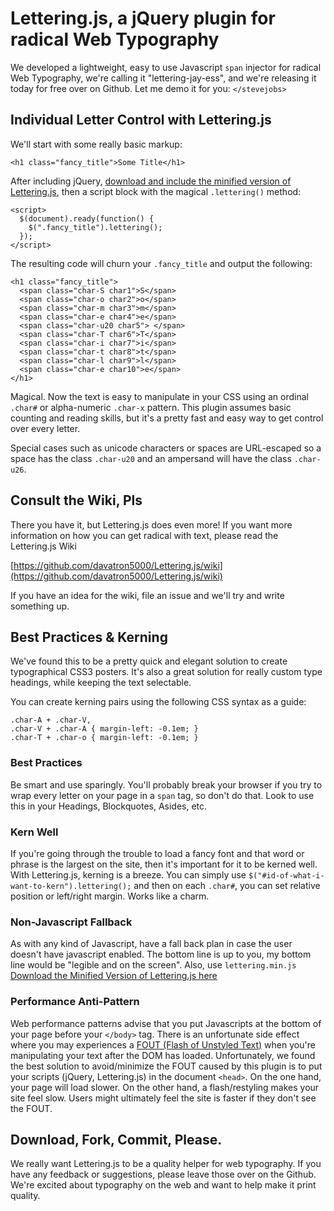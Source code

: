 # Lettering.js, a jQuery plugin for radical Web Typography
We developed a lightweight, easy to use Javascript `span` injector for radical Web Typography, we're calling it "lettering-jay-ess", and we're releasing it today for free over on Github. Let me demo it for you: `</stevejobs>`

## Individual Letter Control with Lettering.js
We'll start with some really basic markup:

	<h1 class="fancy_title">Some Title</h1>

After including jQuery, [download and include the minified version of Lettering.js](http://github.com/davatron5000/Lettering.js/downloads), then a script block with the magical `.lettering()` method:

	<script>
	  $(document).ready(function() {
	    $(".fancy_title").lettering();
	  });
	</script>

The resulting code will churn your `.fancy_title` and output the following:

	<h1 class="fancy_title">
	  <span class="char-S char1">S</span>
	  <span class="char-o char2">o</span>
	  <span class="char-m char3">m</span>
	  <span class="char-e char4">e</span>
	  <span class="char-u20 char5"> </span>
	  <span class="char-T char6">T</span>
	  <span class="char-i char7">i</span>
	  <span class="char-t char8">t</span>
	  <span class="char-l char9">l</span>
	  <span class="char-e char10">e</span>
	</h1>

Magical. Now the text is easy to manipulate in your CSS using an ordinal `.char#` or alpha-numeric `.char-x` pattern.  This plugin assumes basic counting and reading skills, but it's a pretty fast and easy way to get control over every letter.

Special cases such as unicode characters or spaces are URL-escaped so a space has the class `.char-u20` and an ampersand will have the class `.char-u26`.

## Consult the Wiki, Pls

There you have it, but Lettering.js does even more!  If you want more information on how you can get radical with text, please read the Lettering.js Wiki

[https://github.com/davatron5000/Lettering.js/wiki](https://github.com/davatron5000/Lettering.js/wiki)

If you have an idea for the wiki, file an issue and we'll try and write something up.

## Best Practices &amp; Kerning
We've found this to be a pretty quick and elegant solution to create typographical CSS3 posters. It's also a great solution for really custom type headings, while keeping the text selectable.

You can create kerning pairs using the following CSS syntax as a guide:

	.char-A + .char-V,
	.char-V + .char-A { margin-left: -0.1em; }
	.char-T + .char-o { margin-left: -0.1em; }

### Best Practices
Be smart and use sparingly. You'll probably break your browser if you try to wrap every letter on your page in a `span` tag, so don't do that.  Look to use this in your Headings, Blockquotes, Asides, etc.

### Kern Well
If you're going through the trouble to load a fancy font and that word or phrase is the largest on the site, then it's important for it to be kerned well.  With Lettering.js, kerning is a breeze. You can simply use `$("#id-of-what-i-want-to-kern").lettering();` and then on each `.char#`, you can set relative position or left/right margin. Works like a charm.

### Non-Javascript Fallback
As with any kind of Javascript, have a fall back plan in case the user doesn't have javascript enabled.  The bottom line is up to you, my bottom line would be "legible and on the screen". Also, use `lettering.min.js` [Download the Minified Version of Lettering.js here](http://github.com/davatron5000/Lettering.js/downloads)

### Performance Anti-Pattern
Web performance patterns advise that you put Javascripts at the bottom of your page before your `</body>` tag.  There is an unfortunate side effect where you may experiences a [FOUT (Flash of Unstyled Text)](http://paulirish.com/2009/fighting-the-font-face-fout/) when you're manipulating your text after the DOM has loaded.  Unfortunately, we found the best solution to avoid/minimize the FOUT caused by this plugin is to put your scripts (jQuery, Lettering.js) in the document `<head>`. On the one hand, your page will load slower. On the other hand, a flash/restyling makes your site feel slow. Users might ultimately feel the site is faster if they don't see the FOUT.

## Download, Fork, Commit, Please.
We really want Lettering.js to be a quality helper for web typography.  If you have any feedback or suggestions, please leave those over on the Github.  We're excited about typography on the web and want to help make it print quality.
